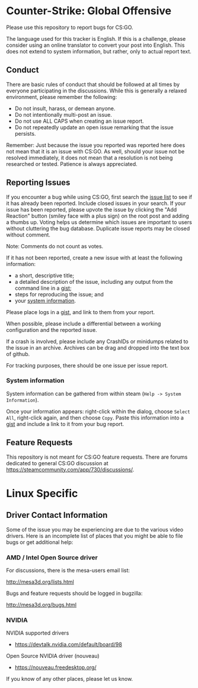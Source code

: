 Counter-Strike: Global Offensive
==============

Please use this repository to report bugs for CS:GO.

The language used for this tracker is English.  If this is a challenge, please consider using an online translator to convert your post into English.  This does not extend to system information, but rather, only to actual report text.

Conduct
-------

There are basic rules of conduct that should be followed at all times by everyone participating in the discussions.  While this is generally a relaxed environment, please remember the following:

- Do not insult, harass, or demean anyone.
- Do not intentionally multi-post an issue.
- Do not use ALL CAPS when creating an issue report.
- Do not repeatedly update an open issue remarking that the issue persists.

Remember: Just because the issue you reported was reported here does not mean that it is an issue with CS:GO.  As well, should your issue not be resolved immediately, it does not mean that a resolution is not being researched or tested.  Patience is always appreciated.

Reporting Issues
----------------

If you encounter a bug while using CS:GO, first search the [issue list](https://github.com/ValveSoftware/csgo-osx-linux/issues?q=is%3Aissue) to see if it has already been reported. Include closed issues in your search. If your issue has been reported, please upvote the issue by clicking the "Add Reaction" button (smiley face with a plus sign) on the root post and adding a thumbs up. Voting helps us determine which issues are important to users without cluttering the bug database. Duplicate issue reports may be closed without comment.

Note: Comments do not count as votes.

If it has not been reported, create a new issue with at least the following information:
- a short, descriptive title;
- a detailed description of the issue, including any output from the command line in a [gist](https://gist.github.com);
- steps for reproducing the issue; and
- your [system information](#system-information).

Please place logs in a [gist](https://gist.github.com), and link to them from your report.

When possible, please include a differential between a working configuration and the reported issue.

If a crash is involved, please include any CrashIDs or minidumps related to the issue in an archive. Archives can be drag and dropped into the text box of github.

For tracking purposes, there should be one issue per issue report.

### System information

System information can be gathered from within steam (`Help -> System Information`).

Once your information appears: right-click within the dialog, choose `Select All`, right-click again, and then choose `Copy`.
Paste this information into a [gist](https://gist.github.com/) and include a link to it from your bug report.

Feature Requests
-------------------

This repository is not meant for CS:GO feature requests. There are forums dedicated to general CS:GO discussion at https://steamcommunity.com/app/730/discussions/.

Linux Specific
==============

Driver Contact Information
--------------------------

Some of the issue you may be experiencing are due to the various video drivers.  Here is an incomplete list of places that you might be able to file bugs or get additional help:

### AMD / Intel Open Source driver

For discussions, there is the mesa-users email list:

http://mesa3d.org/lists.html

Bugs and feature requests should be logged in bugzilla:

http://mesa3d.org/bugs.html

### NVIDIA

NVIDIA supported drivers
- https://devtalk.nvidia.com/default/board/98

Open Source NVIDIA driver (nouveau)
- https://nouveau.freedesktop.org/

If you know of any other places, please let us know.
